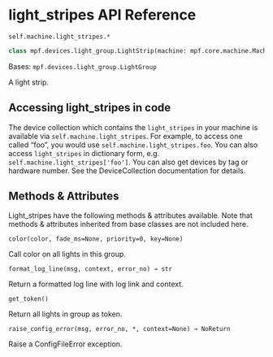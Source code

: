 # light_stripes API Reference

`self.machine.light_stripes.*`

``` python
class mpf.devices.light_group.LightStrip(machine: mpf.core.machine.MachineController, name)
```

Bases: `mpf.devices.light_group.LightGroup`

A light strip.

## Accessing light_stripes in code

The device collection which contains the `light_stripes` in your machine is available via `self.machine.light_stripes`. For example, to access one called “foo”, you would use `self.machine.light_stripes.foo`. You can also access `light_stripes` in dictionary form, e.g. `self.machine.light_stripes['foo']`. You can also get devices by tag or hardware number. See the DeviceCollection documentation for details.

## Methods & Attributes

Light_stripes have the following methods & attributes available. Note that methods & attributes inherited from base classes are not included here.


`color(color, fade_ms=None, priority=0, key=None)`

Call color on all lights in this group.

`format_log_line(msg, context, error_no) → str`

Return a formatted log line with log link and context.

`get_token()`

Return all lights in group as token.

`raise_config_error(msg, error_no, *, context=None) → NoReturn`

Raise a ConfigFileError exception.
